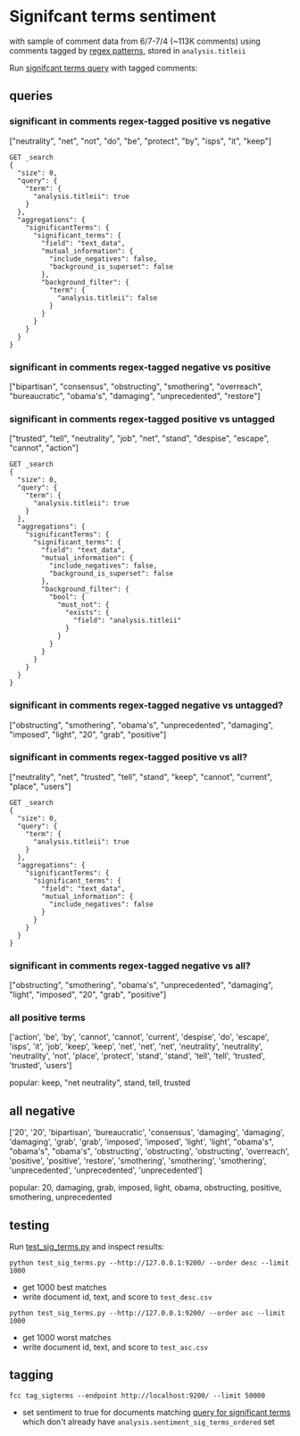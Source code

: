 # Signifcant terms sentiment

with sample of comment data from 6/7-7/4 (~113K comments)
using comments tagged by [regex patterns](https://github.com/RagtagOpen/fccforensics/blob/master/server/fcc_analysis/analyzers.py#L14), stored in `analysis.titleii`

Run [signifcant terms query](https://www.elastic.co/guide/en/elasticsearch/reference/current/search-aggregations-bucket-significantterms-aggregation.html) with tagged comments:

## queries

### significant in comments regex-tagged positive vs negative

["neutrality", "net", "not", "do", "be", "protect", "by", "isps", "it", "keep"]

```
GET _search
{
  "size": 0,
  "query": {
    "term": {
      "analysis.titleii": true
    }
  },
  "aggregations": {
    "significantTerms": {
      "significant_terms": {
        "field": "text_data",
        "mutual_information": {
          "include_negatives": false,
          "background_is_superset": false
        },
        "background_filter": {
          "term": {
            "analysis.titleii": false
          }
        }
      }
    }
  }
}
```

### significant in comments regex-tagged negative vs positive

["bipartisan", "consensus", "obstructing", "smothering", "overreach", "bureaucratic", "obama's", "damaging", "unprecedented", "restore"]

### significant in comments regex-tagged positive vs untagged

["trusted", "tell", "neutrality", "job", "net", "stand", "despise", "escape", "cannot", "action"]

```
GET _search
{
  "size": 0,
  "query": {
    "term": {
      "analysis.titleii": true
    }
  },
  "aggregations": {
    "significantTerms": {
      "significant_terms": {
        "field": "text_data",
        "mutual_information": {
          "include_negatives": false,
          "background_is_superset": false
        },
        "background_filter": {
          "bool": {
            "must_not": {
              "exists": {
                "field": "analysis.titleii"
              }
            }
          }
        }
      }
    }
  }
}
```

### significant in comments regex-tagged negative vs untagged?

["obstructing", "smothering", "obama's", "unprecedented", "damaging", "imposed", "light", "20", "grab", "positive"]

### significant in comments regex-tagged positive vs all?

["neutrality", "net", "trusted", "tell", "stand", "keep", "cannot", "current", "place", "users"]

```
GET _search
{
  "size": 0,
  "query": {
    "term": {
      "analysis.titleii": true
    }
  },
  "aggregations": {
    "significantTerms": {
      "significant_terms": {
        "field": "text_data",
        "mutual_information": {
          "include_negatives": false
        }
      }
    }
  }
}
```

### significant in comments regex-tagged negative vs all?

["obstructing", "smothering", "obama's", "unprecedented", "damaging", "light", "imposed", "20", "grab", "positive"]

### all positive terms

['action', 'be', 'by', 'cannot', 'cannot', 'current', 'despise', 'do', 'escape', 'isps', 'it', 'job', 'keep', 'keep', 'net', 'net', 'net', 'neutrality', 'neutrality', 'neutrality', 'not', 'place', 'protect', 'stand', 'stand', 'tell', 'tell', 'trusted', 'trusted', 'users']

popular: keep, "net neutrality", stand, tell, trusted

## all negative

['20', '20', 'bipartisan', 'bureaucratic', 'consensus', 'damaging', 'damaging', 'damaging', 'grab', 'grab', 'imposed', 'imposed', 'light', 'light', "obama's", "obama's", "obama's", 'obstructing', 'obstructing', 'obstructing', 'overreach', 'positive', 'positive', 'restore', 'smothering', 'smothering', 'smothering', 'unprecedented', 'unprecedented', 'unprecedented']

popular: 20, damaging, grab, imposed, light, obama, obstructing, positive, smothering, unprecedented

## testing

Run [test_sig_terms.py](https://github.com/RagtagOpen/fccforensics/blob/master/server/fcc_analysis/experiments/test_sig_terms.py) and inspect results:

`python test_sig_terms.py --http://127.0.0.1:9200/ --order desc --limit 1000`
- get 1000 best matches
- write document id, text, and score to `test_desc.csv`

`python test_sig_terms.py --http://127.0.0.1:9200/ --order asc --limit 1000`
- get 1000 worst matches
- write document id, text, and score to `test_asc.csv`

## tagging

`fcc tag_sigterms --endpoint http://localhost:9200/ --limit 50000 `
- set sentiment to true for documents matching [query for significant terms](https://github.com/RagtagOpen/fccforensics/blob/master/server/fcc_analysis/sentiment.py#L12) which don't already have `analysis.sentiment_sig_terms_ordered` set




